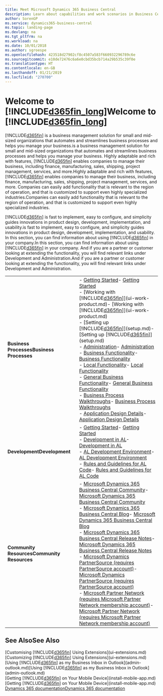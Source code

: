 ```yaml
---
title: Meet Microsoft Dynamics 365 Business Central
description: Learn about capabilities and work scenarios in Business Central, a business management solution for small and mid-sized organizations.
author: SorenGP
ms.service: dynamics365-business-central
ms.topic: landing-page
ms.devlang: na
ms.tgt_pltfrm: na
ms.workload: na
ms.date: 10/01/2018
ms.author: sgroespe
ms.openlocfilehash: 423518d27902cf8c4507a583f660932296789c6e
ms.sourcegitcommit: e10de72476c6a6e0cbd35bcb714a29b535c39f0e
ms.translationtype: HT
ms.contentlocale: en-GB
ms.lasthandoff: 01/21/2019
ms.locfileid: "270700"
---
```

# <a name="welcome-to-included365finlongincludesd365finlongmdmd"></a><span data-ttu-id="e6a68-103">Welcome to [!INCLUDE[d365fin_long](includes/d365fin_long_md.md)]</span><span class="sxs-lookup"><span data-stu-id="e6a68-103">Welcome to [!INCLUDE[d365fin_long](includes/d365fin_long_md.md)]</span></span>
[!INCLUDE[d365fin](includes/d365fin_md.md)] <span data-ttu-id="e6a68-104">is a business management solution for small and mid-sized organizations that automates and streamlines business processes and helps you manage your business.</span><span class="sxs-lookup"><span data-stu-id="e6a68-104">is a business management solution for small and mid-sized organizations that automates and streamlines business processes and helps you manage your business.</span></span> <span data-ttu-id="e6a68-105">Highly adaptable and rich with features, [!INCLUDE[d365fin](includes/d365fin_md.md)] enables companies to manage their business, including finance, manufacturing, sales, shipping, project management, services, and more.</span><span class="sxs-lookup"><span data-stu-id="e6a68-105">Highly adaptable and rich with features, [!INCLUDE[d365fin](includes/d365fin_md.md)] enables companies to manage their business, including finance, manufacturing, sales, shipping, project management, services, and more.</span></span> <span data-ttu-id="e6a68-106">Companies can easily add functionality that is relevant to the region of operation, and that is customized to support even highly specialized industries.</span><span class="sxs-lookup"><span data-stu-id="e6a68-106">Companies can easily add functionality that is relevant to the region of operation, and that is customized to support even highly specialized industries.</span></span>

[!INCLUDE[d365fin](includes/d365fin_md.md)] <span data-ttu-id="e6a68-107">is fast to implement, easy to configure, and simplicity guides innovations in product design, development, implementation, and usability.</span><span class="sxs-lookup"><span data-stu-id="e6a68-107">is fast to implement, easy to configure, and simplicity guides innovations in product design, development, implementation, and usability.</span></span> <span data-ttu-id="e6a68-108">In this section, you can find information about using [!INCLUDE[d365fin](includes/d365fin_md.md)] in your company.</span><span class="sxs-lookup"><span data-stu-id="e6a68-108">In this section, you can find information about using [!INCLUDE[d365fin](includes/d365fin_md.md)] in your company.</span></span> <span data-ttu-id="e6a68-109">And if you are a partner or customer looking at extending the functionality, you will find relevant links under Development and Administration.</span><span class="sxs-lookup"><span data-stu-id="e6a68-109">And if you are a partner or customer looking at extending the functionality, you will find relevant links under Development and Administration.</span></span>  

|||  
|-|-|  
|<span data-ttu-id="e6a68-110">**Business Processes**</span><span class="sxs-lookup"><span data-stu-id="e6a68-110">**Business Processes**</span></span>|<span data-ttu-id="e6a68-111">-   [Getting Started](product-get-started.md)</span><span class="sxs-lookup"><span data-stu-id="e6a68-111">-   [Getting Started](product-get-started.md)</span></span><br /><span data-ttu-id="e6a68-112">-   [Working with [!INCLUDE[d365fin](includes/d365fin_md.md)]](ui-work-product.md)</span><span class="sxs-lookup"><span data-stu-id="e6a68-112">-   [Working with [!INCLUDE[d365fin](includes/d365fin_md.md)]](ui-work-product.md)</span></span><br /><span data-ttu-id="e6a68-113">-   [Setting up [!INCLUDE[d365fin](includes/d365fin_md.md)]](setup.md)</span><span class="sxs-lookup"><span data-stu-id="e6a68-113">-   [Setting up [!INCLUDE[d365fin](includes/d365fin_md.md)]](setup.md)</span></span><br /><span data-ttu-id="e6a68-114">-   [Administration](admin-setup-and-administration.md)</span><span class="sxs-lookup"><span data-stu-id="e6a68-114">-   [Administration](admin-setup-and-administration.md)</span></span><br /><span data-ttu-id="e6a68-115">-   [Business Functionality](across-business-functionality.md)</span><span class="sxs-lookup"><span data-stu-id="e6a68-115">-   [Business Functionality](across-business-functionality.md)</span></span><br /><span data-ttu-id="e6a68-116">-   [Local Functionality](LocalFunctionality/Austria/austria-local-functionality.md)</span><span class="sxs-lookup"><span data-stu-id="e6a68-116">-   [Local Functionality](LocalFunctionality/Austria/austria-local-functionality.md)</span></span><br /><span data-ttu-id="e6a68-117">-   [General Business Functionality](ui-across-business-areas.md)</span><span class="sxs-lookup"><span data-stu-id="e6a68-117">-   [General Business Functionality](ui-across-business-areas.md)</span></span><br /><span data-ttu-id="e6a68-118">-   [Business Process Walkthroughs](walkthrough-business-process-walkthroughs.md)</span><span class="sxs-lookup"><span data-stu-id="e6a68-118">-   [Business Process Walkthroughs](walkthrough-business-process-walkthroughs.md)</span></span><br /><span data-ttu-id="e6a68-119">-   [Application Design Details](design-details-application-design.md)</span><span class="sxs-lookup"><span data-stu-id="e6a68-119">-   [Application Design Details](design-details-application-design.md)</span></span>|  
|<span data-ttu-id="e6a68-120">**Development**</span><span class="sxs-lookup"><span data-stu-id="e6a68-120">**Development**</span></span>|<span data-ttu-id="e6a68-121">-   [Getting Started](/dynamics365/business-central/dev-itpro/index)</span><span class="sxs-lookup"><span data-stu-id="e6a68-121">-   [Getting Started](/dynamics365/business-central/dev-itpro/index)</span></span><br /><span data-ttu-id="e6a68-122">-   [Development in AL](/dynamics365/business-central/dev-itpro/developer/devenv-dev-overview)</span><span class="sxs-lookup"><span data-stu-id="e6a68-122">-   [Development in AL](/dynamics365/business-central/dev-itpro/developer/devenv-dev-overview)</span></span><br /><span data-ttu-id="e6a68-123">-   [AL Development Environment](/dynamics365/business-central/dev-itpro/developer/devenv-reference-overview)</span><span class="sxs-lookup"><span data-stu-id="e6a68-123">-   [AL Development Environment](/dynamics365/business-central/dev-itpro/developer/devenv-reference-overview)</span></span><br /><span data-ttu-id="e6a68-124">-   [Rules and Guidelines for AL Code](/dynamics365/business-central/dev-itpro/compliance/apptest-overview)</span><span class="sxs-lookup"><span data-stu-id="e6a68-124">-   [Rules and Guidelines for AL Code](/dynamics365/business-central/dev-itpro/compliance/apptest-overview)</span></span>|  
|<span data-ttu-id="e6a68-125">**Community Resources**</span><span class="sxs-lookup"><span data-stu-id="e6a68-125">**Community Resources**</span></span>|<span data-ttu-id="e6a68-126">-   [Microsoft Dynamics 365 Business Central Community](https://community.dynamics.com/business)</span><span class="sxs-lookup"><span data-stu-id="e6a68-126">-   [Microsoft Dynamics 365 Business Central Community](https://community.dynamics.com/business)</span></span><br /><span data-ttu-id="e6a68-127">-   [Microsoft Dynamics 365 Business Central Blog](https://community.dynamics.com/business/b/financials)</span><span class="sxs-lookup"><span data-stu-id="e6a68-127">-   [Microsoft Dynamics 365 Business Central Blog](https://community.dynamics.com/business/b/financials)</span></span><br /><span data-ttu-id="e6a68-128">-   [Microsoft Dynamics 365 Business Central Release Notes](https://go.microsoft.com/fwlink/?linkid=2047422)</span><span class="sxs-lookup"><span data-stu-id="e6a68-128">-   [Microsoft Dynamics 365 Business Central Release Notes](https://go.microsoft.com/fwlink/?linkid=2047422)</span></span><br /><span data-ttu-id="e6a68-129">-   [Microsoft Dynamics PartnerSource \(requires PartnerSource account\)](https://mbs.microsoft.com/partnersource)</span><span class="sxs-lookup"><span data-stu-id="e6a68-129">-   [Microsoft Dynamics PartnerSource \(requires PartnerSource account\)](https://mbs.microsoft.com/partnersource)</span></span><br /><span data-ttu-id="e6a68-130">-   [Microsoft Partner Network \(requires Microsoft Partner Network membership account\)](https://mspartner.microsoft.com/en/us/windows/index.aspx)</span><span class="sxs-lookup"><span data-stu-id="e6a68-130">-   [Microsoft Partner Network \(requires Microsoft Partner Network membership account\)](https://mspartner.microsoft.com/en/us/windows/index.aspx)</span></span>|  

## <a name="see-also"></a><span data-ttu-id="e6a68-131">See Also</span><span class="sxs-lookup"><span data-stu-id="e6a68-131">See Also</span></span>
<span data-ttu-id="e6a68-132">[Customising [!INCLUDE[d365fin](includes/d365fin_md.md)] Using Extensions](ui-extensions.md)</span><span class="sxs-lookup"><span data-stu-id="e6a68-132">[Customizing [!INCLUDE[d365fin](includes/d365fin_md.md)] Using Extensions](ui-extensions.md)</span></span>  
<span data-ttu-id="e6a68-133">[Using [!INCLUDE[d365fin](includes/d365fin_md.md)] as my Business Inbox in Outlook](admin-outlook.md)</span><span class="sxs-lookup"><span data-stu-id="e6a68-133">[Using [!INCLUDE[d365fin](includes/d365fin_md.md)] as my Business Inbox in Outlook](admin-outlook.md)</span></span>  
<span data-ttu-id="e6a68-134">[Getting [!INCLUDE[d365fin](includes/d365fin_md.md)] on Your Mobile Device](install-mobile-app.md)</span><span class="sxs-lookup"><span data-stu-id="e6a68-134">[Getting [!INCLUDE[d365fin](includes/d365fin_md.md)] on Your Mobile Device](install-mobile-app.md)</span></span>  
[<span data-ttu-id="e6a68-135">Dynamics 365 documentation</span><span class="sxs-lookup"><span data-stu-id="e6a68-135">Dynamics 365 documentation</span></span>](https://docs.microsoft.com/en-us/dynamics365/#pivot=solutions&panel=solutions_financials)
